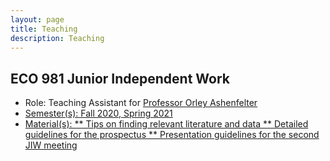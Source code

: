 ```yaml
---
layout: page
title: Teaching
description: Teaching
---
```


## ECO 981 Junior Independent Work
* Role: Teaching Assistant for <a href="https://irs.princeton.edu/people/orley-c-ashenfelter">Professor Orley Ashenfelter</href>
* Semester(s): Fall 2020, Spring 2021
* Material(s):
  ** Tips on finding relevant literature and data
  ** Detailed guidelines for the prospectus
  ** Presentation guidelines for the second JIW meeting
